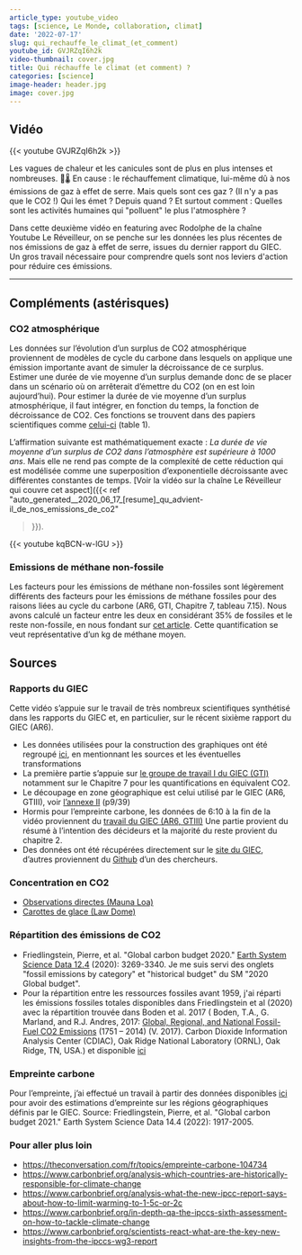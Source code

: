 ```yaml
---
article_type: youtube_video
tags: [science, Le Monde, collaboration, climat]
date: '2022-07-17'
slug: qui_rechauffe_le_climat_(et_comment)
youtube_id: GVJRZqI6h2k
video-thumbnail: cover.jpg
title: Qui réchauffe le climat (et comment) ?
categories: [science]
image-header: header.jpg
image: cover.jpg
---
```


## Vidéo

{{< youtube GVJRZqI6h2k >}}

Les vagues de chaleur et les canicules sont de plus en plus intenses et
nombreuses. 🥵🌡️ En cause : le réchauffement climatique, lui-même dû à
nos émissions de gaz à effet de serre. Mais quels sont ces gaz ? (Il n'y
a pas que le CO2 !) Qui les émet ? Depuis quand ? Et surtout comment :
Quelles sont les activités humaines qui "polluent" le plus l'atmosphère ?

Dans cette deuxième vidéo en featuring avec Rodolphe de la chaîne Youtube
Le Réveilleur, on se penche sur les données les plus récentes de nos
émissions de gaz à effet de serre, issues du dernier rapport du GIEC. Un
gros travail nécessaire pour comprendre quels sont nos leviers d'action
pour réduire ces émissions.


<hr>

## Compléments (astérisques)

### CO2 atmosphérique

Les données sur l’évolution d’un surplus de CO2 atmosphérique proviennent de
modèles de cycle du carbone dans lesquels on applique une émission importante
avant de simuler la décroissance de ce surplus. Estimer une durée de vie
moyenne d’un surplus demande donc de se placer dans un scénario où on
arrêterait d’émettre du CO2 (on en est loin aujourd’hui). Pour estimer la durée
de vie moyenne d’un surplus atmosphérique, il faut intégrer, en fonction du
temps, la fonction de décroissance de CO2. Ces fonctions se trouvent dans des
papiers scientifiques comme
[celui-ci](https://acp.copernicus.org/articles/17/7213/2017/acp-17-7213-2017.pdf)
(table 1). 

L’affirmation suivante est mathématiquement exacte : _La durée de vie moyenne d’un surplus de CO2 dans l’atmosphère est supérieure à 1000 ans_. Mais elle ne rend pas compte de la complexité de cette réduction qui est
modélisée comme une superposition d’exponentielle décroissante avec différentes
constantes de temps. [Voir la vidéo sur la chaîne Le Réveilleur qui couvre cet
aspect]({{< ref
"auto_generated__2020_06_17_[resume]_qu_advient-il_de_nos_emissions_de_co2"
>}}).

{{< youtube kqBCN-w-lGU >}}

### Emissions de méthane non-fossile

Les facteurs pour les émissions de méthane non-fossiles sont légèrement
différents des facteurs pour les émissions de méthane fossiles pour des raisons
liées au cycle du carbone (AR6, GTI, Chapitre 7, tableau 7.15). Nous avons
calculé un facteur entre les deux en considérant 35% de fossiles et le reste
non-fossile, en nous fondant sur [cet
article](https://essd.copernicus.org/articles/12/1561/2020/). Cette
quantification se veut représentative d’un kg de méthane moyen. 

## Sources 

### Rapports du GIEC

Cette vidéo s’appuie sur le travail de très nombreux scientifiques synthétisé dans les rapports du GIEC et, en particulier, sur le récent sixième rapport du GIEC (AR6).

- Les données utilisées pour la construction des graphiques ont été regroupé
[ici](https://docs.google.com/spreadsheets/d/1TTBN67y2GPxKdpVyYeOg1BS5b7-Vcx5K3wrwE25aHfA/edit?usp=sharing),
en mentionnant les sources et les éventuelles transformations
- La première partie s’appuie sur [le groupe de travail I du GIEC
(GTI)](https://www.ipcc.ch/report/ar6/wg1/) notamment sur le Chapitre 7 pour
les quantifications en équivalent CO2.
- Le découpage en zone géographique est celui utilisé par le GIEC (AR6, GTIII),
voir [l’annexe
II](https://report.ipcc.ch/ar6wg3/pdf/IPCC_AR6_WGIII_Annex-II.pdf) (p9/39)
- Hormis pour l’empreinte carbone, les données de 6:10 à la fin de la vidéo
proviennent du [travail du GIEC (AR6,
GTIII)](https://www.ipcc.ch/report/sixth-assessment-report-working-group-3/)
Une partie provient du résumé à l’intention des décideurs et la majorité du
reste provient du chapitre 2.
- Des données ont été récupérées directement sur le [site du
GIEC](https://ipcc-browser.ipcc-data.org/browser/dataset?id=441), d’autres
proviennent du
[Github](https://github.com/mcc-apsis/AR6-Emissions-trends-and-drivers/tree/master/Results/Plot%20data/IPCC%20archive)
d’un des chercheurs.


### Concentration en CO2

- [Observations directes (Mauna Loa)](https://gml.noaa.gov/webdata/ccgg/trends/co2/co2_annmean_mlo.txt)
- [Carottes de glace (Law Dome)](https://www.ncei.noaa.gov/pub/data/paleo/icecore/antarctica/law/law2018co2.txt )

### Répartition des émissions de CO2

- Friedlingstein, Pierre, et al. "Global carbon budget 2020." [Earth System
Science Data
12.4](https://www.icos-cp.eu/science-and-impact/global-carbon-budget/2020)
(2020): 3269-3340. Je me suis servi des onglets "fossil emissions by category"
et "historical budget" du SM "2020 Global budget".
- Pour la répartition entre les ressources fossiles avant 1959, j'ai réparti
les émissions fossiles totales disponibles dans Friedlingstein et al (2020)
avec la répartition trouvée dans Boden et al. 2017 ( Boden, T.A., G. Marland,
and R.J. Andres, 2017: [Global, Regional, and National Fossil-Fuel CO2
Emissions](https://cdiac.ess-dive.lbl.gov/trends/emis/overview.html) (1751 – 2014) (V. 2017). Carbon Dioxide Information Analysis Center (CDIAC), Oak Ridge
National Laboratory (ORNL), Oak Ridge, TN, USA.) et disponible
[ici](https://cdiac.ess-dive.lbl.gov/trends/emis/tre_glob.html)

### Empreinte carbone

Pour l’empreinte, j’ai effectué un travail à partir des données disponibles
[ici](https://www.icos-cp.eu/science-and-impact/global-carbon-budget/2021) pour
avoir des estimations d’empreinte sur les régions géographiques définis par le
GIEC. Source: Friedlingstein, Pierre, et al. "Global carbon budget 2021." Earth
System Science Data 14.4 (2022): 1917-2005. 

### Pour aller plus loin 

- https://theconversation.com/fr/topics/empreinte-carbone-104734
- https://www.carbonbrief.org/analysis-which-countries-are-historically-responsible-for-climate-change
- https://www.carbonbrief.org/analysis-what-the-new-ipcc-report-says-about-how-to-limit-warming-to-1-5c-or-2c
- https://www.carbonbrief.org/in-depth-qa-the-ipccs-sixth-assessment-on-how-to-tackle-climate-change
- https://www.carbonbrief.org/scientists-react-what-are-the-key-new-insights-from-the-ipccs-wg3-report
